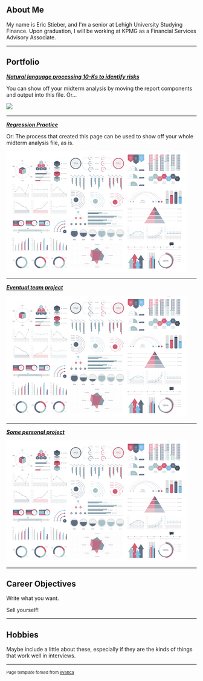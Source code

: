 ## About Me

My name is Eric Stieber, and I'm a senior at Lehigh University Studying Finance. Upon graduation, I will be working at KPMG as a Financial Services Advisory Associate.

<!-- Upload your own photo and change the path -->

---

## Portfolio

<!-- You can link to other websites, PDFs in this repo, and other pages in this repo -->

_**[Natural language processing 10-Ks to identify risks](analysis_report)**_

You can show off your midterm analysis by moving the report components and output into this file. Or...

<img src="images/mt1.jpeg?raw=true"/>

---

_**[Regression Practice](Regression_practice)**_

Or: The process that created this page can be used to show off your whole midterm analysis file, as is.

<img src="images/dummy_thumbnail.jpg?raw=true"/>

---

_**[Eventual team project](https://donbowen.github.io/teamproject/)**_

<img src="images/dummy_thumbnail.jpg?raw=true"/>

---

_**[Some personal project](/pdf/sample_presentation.pdf)**_

<img src="images/dummy_thumbnail.jpg?raw=true"/>

---

## Career Objectives

Write what you want. 

Sell yourself!

---

## Hobbies

Maybe include a little about these, especially if they are the kinds of things that work well in interviews.

---
<p style="font-size:11px">Page template forked from <a href="https://github.com/evanca/quick-portfolio">evanca</a></p>
<!-- Remove above link if you don't want to attibute -->
